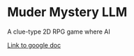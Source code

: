 # Muder Mystery LLM

A clue-type 2D RPG game where AI

[Link to google doc](https://docs.google.com/document/d/1Y2UZgeJLx748IXre7eGGJVwelWAAtk3KaKtpG2XjUvU/edit?tab=t.0)
